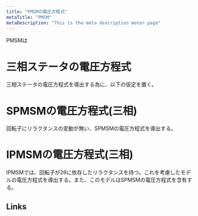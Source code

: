 ```yaml
---
title: "PMSMの電圧方程式"
metaTitle: "PMSM"
metaDescription: "This is the meta description motor page"
---
```


PMSMは

# 三相ステータの電圧方程式
三相ステータの電圧方程式を導出する為に、以下の仮定を置く。

# SPMSMの電圧方程式(三相)
回転子にリラクタンスの変動が無い、SPMSMの電圧方程式を導出する。

# IPMSMの電圧方程式(三相)
IPMSMでは、回転子が2θに依存したリラクタンスを持つ。これを考慮したモデルの電圧方程式を導出する。また、このモデルはSPMSMの電圧方程式を含有する。

## Links